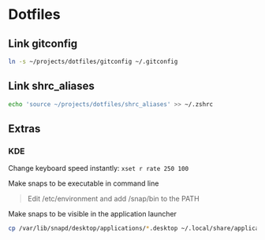 # Dotfiles


## Link gitconfig

```bash
ln -s ~/projects/dotfiles/gitconfig ~/.gitconfig 
```

## Link shrc_aliases

```bash
echo 'source ~/projects/dotfiles/shrc_aliases' >> ~/.zshrc
```

## Extras

### KDE

Change keyboard speed instantly: `xset r rate 250 100`

Make snaps to be executable in command line

  > Edit /etc/environment and add /snap/bin to the PATH

Make snaps to be visible in the application launcher
```bash
cp /var/lib/snapd/desktop/applications/*.desktop ~/.local/share/applications/ 
```